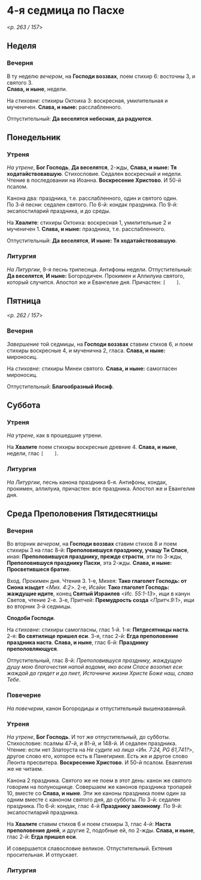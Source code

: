 
# 4-я седмица по Пасхе

<*p. 263 / 157*>

## Неделя

### Вечерня

В ту неделю *вечером*, на **Господи воззвах**, поем стихир 6: восточны 3, и святого 3.  
**Слава, и ныне**, недели. 

На *стиховне*: стихиры Октоиха 3: воскресная, умилительная и мученичен. **Слава, и ныне:** 
расслабленного. 

Отпустительный: **Да веселятся небесная, да радуются**.   
  
## Понедельник

### Утреня

*На утрене*, **Бог Господь**, **Да веселятся**, 2-жды, **Слава, и ныне: Тя ходатайствовавшую**. 
Стихословие. Седален воскресный и недели. Чтение в последовании на Иоанна. **Воскресение Христово**. 
И 50-й псалом. 

Канона два: праздника, т.е. расслабленного, один и святого один.  
По 3-й песни: седален святого. 
По 6-й: кондак праздника. 
По 9-й: эксапостиларий праздника, и до среды. 

На **Хвалите**: стихиры Октоиха: воскресная 1, умилительные 2 и мученичен 1. **Слава, и ныне:** праздника, 
т.е. расслабленного.

Отпустительный: **Да веселятся**, **И ныне: Тя ходатайствовавшую**.

### Литургия

*На Литургии*, 9-я песнь трипеснца. Антифоны недели. 
Отпустительный: **Да веселятся**, **И ныне:** Богородичен.
Прокимен и Аллилуиа святого, который случится. 
Апостол же и Евангелие дня. 
Причастен: `[    ]`. 

## Пятница 

<*p. 262 / 157*>

### Вечерня

*Завершение* той седмицы, на **Господи воззвах** ставим стихов 6, и поем стихиры 
воскресные 4, и мученична 2, гласа. **Слава, и ныне:** мироносиц. 

На *стиховне*: стихиры Минеи святого. **Слава, и ныне:** самогласен мироносиц. 

Отпустительный: **Благообразный Иосиф**. 

## Суббота 

### Утреня

*На утрене*, как в прошедшие утрени.

На **Хвалите** поем стихиры воскресные древние 4. **Слава, и ныне**, недели, глас `[    ]`. 

### Литургия

*На Литургии*, песнь канона праздника 6-я. 
Антифоны, кондак, прокимен, аллилуиа, причастен: все праздника. 
Апостол же и Евангелие дня.
  
## Среда Преполовения Пятидесятницы 

### Вечерня

Во вторник *вечером*, на **Господи воззвах** ставим стихов 8 и поем стихиры 3 на глас 8-й: 
**Преполовившуся празднику, учащу Ти Спасе**, иная: **Преполовившуся празднику, прежде страсти**, эти по 3-жды,  
**Преполовившуся празднику Пасхи**, эта 2-жды. **Слава, и ныне: Просветившеся братие**. 

Вход. Прокимен дня. Чтения 3. 
1-е, Михея: **Тако глаголет Господь: от Сиона изыдет** <*Мих. 4:2*>. 
2-е, Исайи: **Тако глаголет Господь: жаждущие идите**, конец **Святый Израилев** <*Ис. 55:1-13*>, ищи 
в канун Светов, чтение 2-е. 
3-е, Притчей: **Премудрость созда** <*Притч.9:1*>, ищи во вторник 3-й седмицы. 

**Сподоби Господи**. 

На *стиховне*: стихиры самогласны, глас 1-й. 1-я: **Пятдесятницы наста**. 2-я: **Во святилище пришел еси**. 
3-я, глас 2-й: **Егда преполовение праздника наста**. **Слава, и ныне**, глас 6-й: 
**Празднику преполовляющуся**. 

Отпустительный, глас 8-й: *Преполовившуся празднику, жаждущую душу мою благочестия напой водами, яко всем 
Спасе возопил еси: жаждай да грядет и да пиет, Источниче жизни Христе Боже наш, слава Тебе*. 

### Повечерие

*На повечерии*, канон Богородицы и отпустительный вышеназванный. 

### Утреня

*На утрене*, **Бог Господь**. И тот же отпустительный, до субботы. 
Стихословие: псалмы 47-й, и 81-й, и 148-й. И седален праздника. 
Чтение: если нет Златоуста на *Не судите на лица* <*Ин. 7:24, PG 61,741?*>, другое слово его, которое есть 
в Панегирике. Есть же и другое слово Леонта пресвитера. **Воскресение Христово**. И 50-й псалом. 
Евангелия же не читаем. 

Канона 2 праздника. Святого же не поем в этот день: канон же святого говорим на полунощнице. Совершаем же 
канонов праздника тропарей 10, вместе со **Слава, и ныне**. Эти же каноны праздника поем один за одним вместе 
с каноном святого дня, до субботы. 
По 3-й: седален праздника. 
По 6-й: кондак, глас 4-й **Празднику законному**. 
По 9-й: эксапостиларий праздника. 

На **Хвалите** ставим стихов 6 и поем стихиры 3, глас 4-й: **Наста преполовение дней**, и другие 2, 
подобные ей, по 2-жды. **Слава, и ныне**, глас 2-й: **Егда пришел еси**. 

И совершается славословие великое. Отпустительный. Ектения просительная. И отпускает. 

### Литургия


